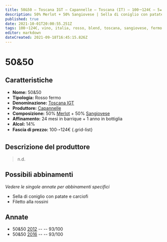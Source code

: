 ```yaml
---
title: 50&50 – Toscana IGT – Capannelle – Toscana (IT) – 100🠒124€ – 5★
description: 50% Merlot + 50% Sangiovese | Sella di coniglio con patate e carciofi – Filetto alla rossini
published: true
date: 2021-10-01T20:00:55.251Z
tags: 100🠒124€, vino, italia, rosso, blend, toscana, sangiovese, fermo, 5 stelle, filetto alla rossini, merlot, sella di coniglio con patate e carciofi
editor: markdown
dateCreated: 2021-09-18T16:45:15.826Z
---
```


# 50&50

## Caratteristiche
- **Nome:** 50&50
- **Tipologia:** Rosso fermo
- **Denominazione:** [Toscana IGT](/denominazioni/Italia/Toscana/IGT/Toscana)
- **Produttore:** [Capannelle](/produttori/Italia/Toscana/Capannelle) 
- **Composizione:** 50% [Merlot](/vitigni/Francia/bacca-nera/merlot) + 50% [Sangiovese](/vitigni/Italia/bacca-nera/sangiovese)  
- **Affinamento:** 24 mesi in barrique + 1 anno in bottiglia
- **Alcol:** 14%
- **Fascia di prezzo:** 100🠒124€
{.grid-list}

## Descrizione del produttore

> n.d.


## Possibili abbinamenti
*Vedere le singole annate per abbinamenti specifici*

- Sella di coniglio con patate e carciofi
- Filetto alla rossini

## Annate
- 50&50 [2012](vini/Italia/Toscana/Capannelle/50&50/2012) -- <span class="star-5"></span> -- 93/100
- 50&50 [2016](vini/Italia/Toscana/Capannelle/50&50/2016) -- <span class="star-5"></span> -- 93/100 